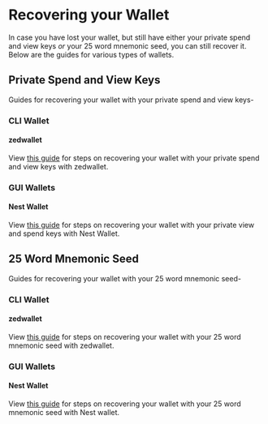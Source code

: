 # Recovering your Wallet

In case you have lost your wallet, but still have either your private spend and view keys *or* your 25 word mnemonic seed, you can still recover it. Below are the guides for various types of wallets.

## Private Spend and View Keys

Guides for recovering your wallet with your private spend and view keys-

### CLI Wallet<a name="keys-cli-wallet"></a>

#### zedwallet<a name="keys-simple-wallet"></a>

View [this guide](../Using-zedwallet#private-spend-and-view-keys) for steps on recovering your wallet with your private spend and view keys with zedwallet.

### GUI Wallets<a name="keys-gui-wallet"></a>

#### Nest Wallet<a name="keys-nest-wallet"></a>

View [this guide](../Using-nest-wallet#private-view-and-spend-keys) for steps on recovering your wallet with your private view and spend keys with Nest Wallet.

## 25 Word Mnemonic Seed

Guides for recovering your wallet with your 25 word mnemonic seed-

### CLI Wallet<a name="25-cli-wallet"></a>

#### zedwallet<a name="25-simple-wallet"></a>

View [this guide](../Using-zedwallet#25-word-mnemonic-seed) for steps on recovering your wallet with your 25 word mnemonic seed with zedwallet.

### GUI Wallets<a name="25-gui-wallet"></a>

#### Nest Wallet<a name="25-nest-wallet"></a>

View [this guide](../Using-nest-wallet#25-word-mnemonic-seed) for steps on recovering your wallet with your 25 word mnemonic seed with Nest wallet.
